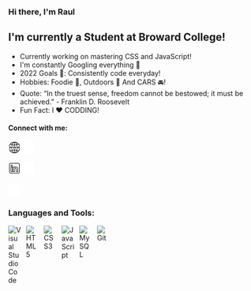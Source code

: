 ### Hi there, I'm Raul 

## I'm currently a Student at Broward College!
- Currently working on mastering CSS and JavaScript!
- I'm constantly Googling everything 🤣
- 2022 Goals 🥅: Consistently code everyday!
- Hobbies: Foodie 🍕, Outdoors 🍃 And CARS 🚘!
- Quote: “In the truest sense, freedom cannot be bestowed; it must be achieved.” - Franklin D. Roosevelt
- Fun Fact: I ❤️ CODDING!


#### Connect with me: 
<!-- WEBSITE -->
[![website](./img/weblightmode25x25.png)](https://codestackr.com#gh-light-mode-only) [![website](./img/beldark25x25.png)](https://codestackr.com#gh-dark-mode-only)
<!-- [![website](./img/beldark25x25.png)](https://codestackr.com#gh-dark-mode-only) -->
<!-- LINKED IN -->
[![website](./img/linkedinlight25X25.png)](https://www.linkedin.com/feed/#gh-light-mode-only)
[![website](./img/linkedindark25x25.png)](https://www.linkedin.com/feed/?trk=nav_logo#gh-dark-mode-only)
<!-- GMAIL -->
[![website](./img/gmaildark25x25.png)](mailto:raulcorrea.rc@gmail.com)




### Languages and Tools:

<img align="left" alt="Visual Studio Code" width="26px" src="https://cdn.jsdelivr.net/gh/devicons/devicon/icons/vscode/vscode-original.svg" style="padding-right:10px;" />
<img align="left" alt="HTML5" width="26px" src="https://cdn.jsdelivr.net/gh/devicons/devicon/icons/html5/html5-original.svg" style="padding-right:10px;" />
<img align="left" alt="CSS3" width="26px" src="https://cdn.jsdelivr.net/gh/devicons/devicon/icons/css3/css3-original.svg" style="padding-right:10px;" />
<img align="left" alt="JavaScript" width="26px" src="https://cdn.jsdelivr.net/gh/devicons/devicon/icons/javascript/javascript-original.svg" style="padding-right:10px;" />
<img align="left" alt="MySQL" width="26px" src="https://cdn.jsdelivr.net/gh/devicons/devicon/icons/mysql/mysql-original.svg" style="padding-right:10px;" />
<img align="left" alt="Git" width="26px" src="https://cdn.jsdelivr.net/gh/devicons/devicon/icons/git/git-original.svg" style="padding-right:10px;" />


<br />
